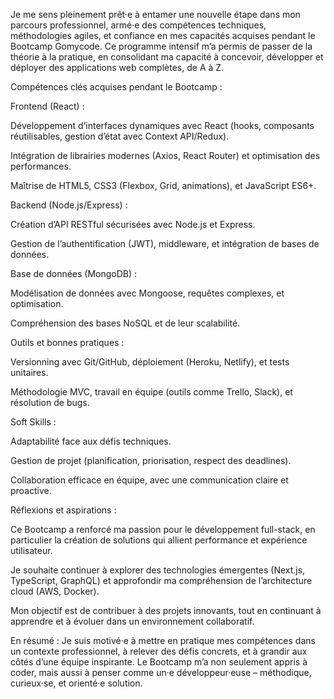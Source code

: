 Je me sens pleinement prêt·e à entamer une nouvelle étape dans mon parcours professionnel, armé·e des compétences techniques, méthodologies agiles, et confiance en mes capacités acquises pendant le Bootcamp Gomycode. Ce programme intensif m’a permis de passer de la théorie à la pratique, en consolidant ma capacité à concevoir, développer et déployer des applications web complètes, de A à Z.

Compétences clés acquises pendant le Bootcamp :

Frontend (React) :

Développement d’interfaces dynamiques avec React (hooks, composants réutilisables, gestion d’état avec Context API/Redux).

Intégration de librairies modernes (Axios, React Router) et optimisation des performances.

Maîtrise de HTML5, CSS3 (Flexbox, Grid, animations), et JavaScript ES6+.

Backend (Node.js/Express) :

Création d’API RESTful sécurisées avec Node.js et Express.

Gestion de l’authentification (JWT), middleware, et intégration de bases de données.

Base de données (MongoDB) :

Modélisation de données avec Mongoose, requêtes complexes, et optimisation.

Compréhension des bases NoSQL et de leur scalabilité.

Outils et bonnes pratiques :

Versionning avec Git/GitHub, déploiement (Heroku, Netlify), et tests unitaires.

Méthodologie MVC, travail en équipe (outils comme Trello, Slack), et résolution de bugs.

Soft Skills :

Adaptabilité face aux défis techniques.

Gestion de projet (planification, priorisation, respect des deadlines).

Collaboration efficace en équipe, avec une communication claire et proactive.

Réflexions et aspirations :

Ce Bootcamp a renforcé ma passion pour le développement full-stack, en particulier la création de solutions qui allient performance et expérience utilisateur.

Je souhaite continuer à explorer des technologies émergentes (Next.js, TypeScript, GraphQL) et approfondir ma compréhension de l’architecture cloud (AWS, Docker).

Mon objectif est de contribuer à des projets innovants, tout en continuant à apprendre et à évoluer dans un environnement collaboratif.

En résumé :
Je suis motivé·e à mettre en pratique mes compétences dans un contexte professionnel, à relever des défis concrets, et à grandir aux côtés d’une équipe inspirante. Le Bootcamp m’a non seulement appris à coder, mais aussi à penser comme un·e développeur·euse – méthodique, curieux·se, et orienté·e solution.
